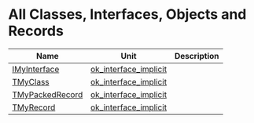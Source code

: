 # All Classes, Interfaces, Objects and Records


| Name | Unit | Description |
|---|---|---|
| [IMyInterface](ok_interface_implicit.IMyInterface.md) | [ok_interface_implicit](ok_interface_implicit.md) |   |
| [TMyClass](ok_interface_implicit.TMyClass.md) | [ok_interface_implicit](ok_interface_implicit.md) |   |
| [TMyPackedRecord](ok_interface_implicit.TMyPackedRecord.md) | [ok_interface_implicit](ok_interface_implicit.md) |   |
| [TMyRecord](ok_interface_implicit.TMyRecord.md) | [ok_interface_implicit](ok_interface_implicit.md) |   |
